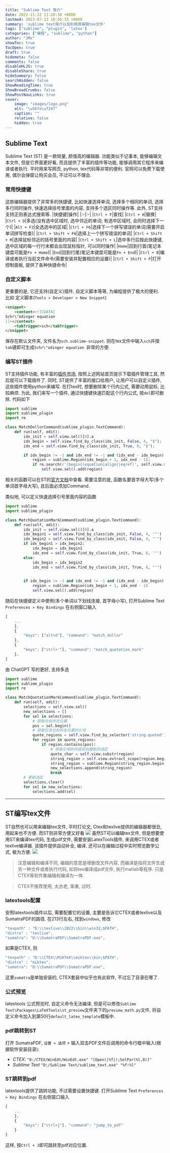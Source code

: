 ```yaml
---
title: "Sublime Text 简介"
date: 2022-11-22 11:20:38 +0800
lastmod: 2023-07-13 10:56:33 +0800
summary: 'sublime text简介以及利用其编辑tex文件'
tags: ["sublime", "plugin", 'latex']
categories: ["编程", "sublime", "python"]
author: "JMx"
showToc: true
TocOpen: true
draft: true
hidemeta: false
comments: false
disableHLJS: true 
disableShare: true
hideSummary: false
searchHidden: false
ShowReadingTime: true
ShowBreadCrumbs: false
ShowPostNavLinks: true
cover:
    image: "images/logo.png"  
    alt: "\u56fe\u7247"  
    caption: "" 
    relative: false 
    hidden: true 
---
```

## Sublime Text
Sublime Text (ST) 是一款轻量, 颜值高的编辑器.
功能类似于记事本, 能够编辑文本文件, 但是它界面更好看, 而且提供了丰富的插件等功能, 能够调用其它程序来编译或者执行.
平时用来写网页, python, tex代码等非常的便利. 
官网可以免费下载使用, 偶尔会弹窗让购买会员, 不过可以不理会.

### 常用快捷键
这款编辑器提供了非常多的快捷键, 比如快速选择单词, 选择多个相同的单词, 选择多行同时操作, 快速选择括号里面的内容, 支持多个选区同时操作等. 此外, ST支持支持正则表达式搜索等. 
|快捷键|操作|
|:-|:-|
|`Ctrl + F`|查找|
|`Ctrl + H`|替换|
|`Ctrl + D`|多选(没有选中区域时, 选中邻近的单词; 有选中区域时, 会同时选择下一个)|
|`Alt + F3`|全选选中的区域|
|`Ctrl + F6`|选择下一个拼写错误的单词(需要开启单词拼写检查)|
|`Ctrl + Shift + F6`|选择上一个拼写错误的单词|
|`Ctrl + Shift + M`|选择鼠标邻近的括号里面的内容|
|`Ctrl + Shift + L`|选中多行后按此快捷键, 选中区域的每一行行末都会出现鼠标指针, 可以同时操作|
|`Home`|回到行首(笔记本键盘可能是`Fn + Home`)|
|`End`|回到行尾(笔记本键盘可能是`Fn + End`)|
|`Ctrl + B`|编译或者执行当前文件命令(需要安装并配置相应的设置)|
|`Ctrl + Shift + P`|打开控制面板, 提供了各种快捷命令|


### 自定义脚本
更重要的是, 它还支持(自定义)插件, 自定义脚本等等, 为编程提供了极大的便利. 比如
定义脚本(`Tools > Developer > New Snippet`)
```html
<snippet>
	<content><![CDATA[
Schr\"odinger equation 
]]></content>
	<tabTrigger>sch</tabTrigger>
</snippet>
```
保存在默认文件夹, 文件名为`sch.sublime-snippet`.
则在tex文件中输入`sch`并按`tab`键即可生成`Schr\"odinger equation `非常的方便.


### 编写ST插件
ST支持插件功能, 有丰富的[插件市场](https://packagecontrol.io/installation), 按照上述网站首页提示下载插件管理工具, 然后就可以下载插件了.
同时, ST提供了丰富的接口给用户, 让用户可以自定义插件, 这些插件使用python来编写.
在打tex时, 想要删除某个行内公式, 需要动用鼠标, 比较麻烦. 为此, 我们来写一个插件, 通过快捷键快速匹配这个行内公式, 按`del`即可删除.
代码如下
```python
import sublime
import sublime_plugin
import re

class MatchDollorCommand(sublime_plugin.TextCommand):
	def run(self, edit):
		idx_init = self.view.sel()[0].a
		idx_begin = self.view.find_by_class(idx_init, False, 4, "$");
		idx_end = self.view.find_by_class(idx_init, True, 8, "$");

		if idx_begin != -1 and idx_end != -1 and (idx_end - idx_begin) < 600:
			region = sublime.Region(idx_begin + 1, idx_end - 1);
			if re.search(r'(begin{(equation|align)|eqref)', self.view.substr(region)) == None:
				self.view.sel().add(region)
```
相关的函数可以在ST的[官方文档](https://www.sublimetext.com/docs/api_reference.html)中查看.
需要注意的是, 函数名要首字母大写(多个单词首字母大写), 且后面必须加Command. 

类似地, 可以定义快速选择引号里面内容的函数
```python
import sublime
import sublime_plugin

class MatchQuotationMarkCommand(sublime_plugin.TextCommand):
	def run(self, edit):
		idx_init = self.view.sel()[0].a
		idx_begin1 = self.view.find_by_class(idx_init, False, 4, '"')
		idx_begin2 = self.view.find_by_class(idx_init, False, 4, "'")
		if idx_begin1 > idx_begin2:
			idx_begin = idx_begin1
			idx_end = self.view.find_by_class(idx_init, True, 8, '"')
		else:
			idx_begin = idx_begin2
			idx_end = self.view.find_by_class(idx_init, True, 8, "'")

			
		if idx_begin != -1 and idx_end != -1 and (idx_end - idx_begin) < 200:
			region = sublime.Region(idx_begin + 1, idx_end - 1)
			self.view.sel().add(region)		
```
随后在快捷键定义中使用(多个单词以下划线连接, 首字母小写), 打开Sublime Text `Preferences > Key Bindings` 在右侧窗口输入
```javascript
[
	...
	},
	{ 
        "keys": ["alt+d"], "command": "match_dollor"
    },
    { 
        "keys": ["ctrl+'"], "command": "match_quotation_mark"
    },
]
```

由 ChatGPT 写的更好, 支持多选
```python
import sublime
import sublime_plugin
import re

class MatchQuotationMarkCommand(sublime_plugin.TextCommand):
    def run(self, edit):
        selections = self.view.sel()
        new_selections = []
        for sel in selections:
            # 获取光标所在位置
            pos = sel.begin()
            # 获取包含光标所在位置的引号
            quote_regions = self.view.find_by_selector('string.quoted')
            for region in quote_regions:
                if region.contains(pos):
                    # 获取引号的内容并创建新的选区
                    quote_char = self.view.substr(region)
                    string_region = self.view.extract_scope(region.begin() + 1)
                    string_region = sublime.Region(string_region.begin() + 1, string_region.end() - 1)
                    new_selections.append(string_region)
                    break
        # 更新选区
        selections.clear()
        for sel in new_selections:
            selections.add(sel)
```
---

## ST编写tex文件
ST自然也可以用来编辑tex文件, 平时打论文, Ctex和texlive提供的编辑器都很丑, 用起来也不方便. 而ST则非常方便又好看
![](images/sublime-latex.png)
虽然ST可以编辑tex文件, 但是想要使用ST来编译tex代码, 生成pdf文件, 需要安装LatexTools插件, 来调用CTEX或者texlive编译器. 
该插件提供自动补全, 编译, 还可以在编辑过程中实时预览数学公式, 极为方便.
![](images/st-latex-preview.png)
> 注意编辑和编译不同, 编辑的意思是增删改文件内容, 而编译是指将文件生成另一种文件或者执行代码, 如将tex编译成pdf文件, 执行matlab等程序. 
只是CTEX等软件集编辑和编译为一体.

> CTEX不推荐使用, 太古老, 笨重, 过时.

### latextools配置
安照latextools插件以后, 需要配置它的设置, 主要是告诉它CTEX或者texlive以及SumatraPDF的路径.
在213行左右, 找到`windows`, 修改
```javascript
"texpath" : "D:\\texlive\\2022\\bin\\win32;$PATH",
"distro" : "texlive",
"sumatra": "D:\\SumatraPDF\\SumatraPDF.exe",
```
如果是CTEX, 则
```javascript
"texpath" : "D:\\CTEX\\MiKTeX\\miktex\\bin;$PATH",
"distro" : "miktex",
"sumatra": "D:\\SumatraPDF\\SumatraPDF.exe",
```
这里`sumatra`是单独安装的, CTEX套装中似乎也有此软件, 不过忘了目录在哪了.

### 公式预览
latextools 公式预览时, 自定义命令无法编译, 但是可以修改`Sublime Text\Packages\LaTeXTools\st_preview`文件夹下的`preview_math.py`文件, 将自定义命令加入到第50行`default_latex_template`模板中.

### pdf跳转到ST
打开 SumatraPDF, `设置 > 选项` > 输入双击PDF文件后调用的命令行框中输入(根据软件安装目录):
- *CTEX*: `"D:/CTEX/WinEdt/WinEdt.exe" "[Open(|%f|);SelPar(%l,8)]"`
- *Sublime Text* `"D:/Sublime Text/sublime_text.exe" "%f:%l"`

### ST跳转到pdf
latextools提供了跳转功能, 不过需要设置快捷键.
打开Sublime Text `Preferences > Key Bindings` 在右侧窗口输入
```javascript
[
	...
	},
    { 
        "keys": ["ctrl+j"], "command": "jump_to_pdf"
    }
]
```
这样, 按`Ctrl + J`即可跳转至pdf对应位置.